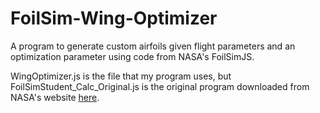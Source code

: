# FoilSim-Wing-Optimizer
A program to generate custom airfoils given flight parameters and an optimization parameter using code from NASA's FoilSimJS.

WingOptimizer.js is the file that my program uses, but FoilSimStudent_Calc_Original.js is the original program downloaded from NASA's website [here](https://www.grc.nasa.gov/www/k-12/FoilSim/index.html).
